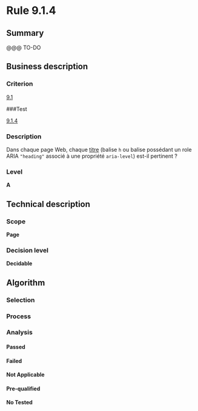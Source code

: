 # Rule 9.1.4

## Summary

@@@ TO-DO

## Business description

### Criterion

[9.1](http://references.modernisation.gouv.fr/referentiel-technique-0#crit-9-1)

###Test

[9.1.4](http://references.modernisation.gouv.fr/referentiel-technique-0#test-9-1-4)

### Description

Dans chaque page Web, chaque <a href="http://references.modernisation.gouv.fr/referentiel-technique-0#mTitre">titre</a> (balise `h` ou balise poss&eacute;dant un role ARIA `"heading"` associ&eacute; &agrave; une propri&eacute;t&eacute; `aria-level`) est-il pertinent ?

### Level

**A**

## Technical description

### Scope

**Page**

### Decision level

**Decidable**

## Algorithm

### Selection

### Process

### Analysis

#### Passed

#### Failed

#### Not Applicable

#### Pre-qualified

#### No Tested 






